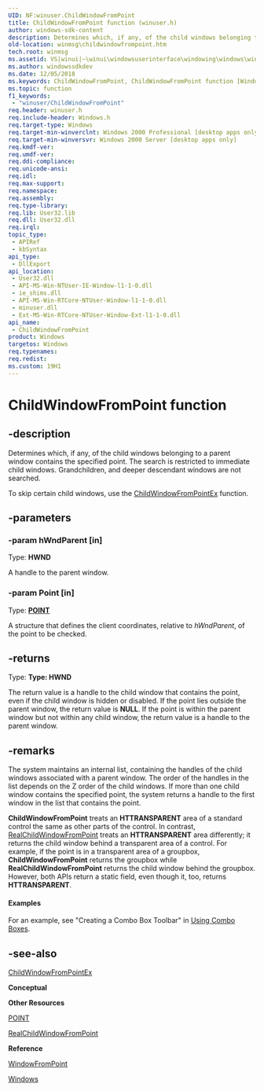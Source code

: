 ```yaml
---
UID: NF:winuser.ChildWindowFromPoint
title: ChildWindowFromPoint function (winuser.h)
author: windows-sdk-content
description: Determines which, if any, of the child windows belonging to a parent window contains the specified point. The search is restricted to immediate child windows. Grandchildren, and deeper descendant windows are not searched.
old-location: winmsg\childwindowfrompoint.htm
tech.root: winmsg
ms.assetid: VS|winui|~\winui\windowsuserinterface\windowing\windows\windowreference\windowfunctions\childwindowfrompoint.htm
ms.author: windowssdkdev
ms.date: 12/05/2018
ms.keywords: ChildWindowFromPoint, ChildWindowFromPoint function [Windows and Messages], _win32_ChildWindowFromPoint, _win32_childwindowfrompoint_cpp, winmsg.childwindowfrompoint, winui._win32_childwindowfrompoint, winuser/ChildWindowFromPoint
ms.topic: function
f1_keywords: 
 - "winuser/ChildWindowFromPoint"
req.header: winuser.h
req.include-header: Windows.h
req.target-type: Windows
req.target-min-winverclnt: Windows 2000 Professional [desktop apps only]
req.target-min-winversvr: Windows 2000 Server [desktop apps only]
req.kmdf-ver: 
req.umdf-ver: 
req.ddi-compliance: 
req.unicode-ansi: 
req.idl: 
req.max-support: 
req.namespace: 
req.assembly: 
req.type-library: 
req.lib: User32.lib
req.dll: User32.dll
req.irql: 
topic_type:
 - APIRef
 - kbSyntax
api_type:
 - DllExport
api_location:
 - User32.dll
 - API-MS-Win-NTUser-IE-Window-l1-1-0.dll
 - ie_shims.dll
 - API-MS-Win-RTCore-NTUser-Window-l1-1-0.dll
 - minuser.dll
 - Ext-MS-Win-RTCore-NTUser-Window-Ext-l1-1-0.dll
api_name:
 - ChildWindowFromPoint
product: Windows
targetos: Windows
req.typenames: 
req.redist: 
ms.custom: 19H1
---
```


# ChildWindowFromPoint function


## -description


Determines which, if any, 
			of the child windows belonging to a parent window contains the specified point. 
			The search is restricted to immediate child windows. Grandchildren, and deeper 
			descendant windows are not searched.

To skip certain child windows, use the <a href="https://docs.microsoft.com/windows/desktop/api/winuser/nf-winuser-childwindowfrompointex">ChildWindowFromPointEx</a> function.


## -parameters




### -param hWndParent [in]

Type: <b>HWND</b>

A handle to the parent window. 


### -param Point [in]

Type: <b><a href="https://docs.microsoft.com/previous-versions/dd162805(v=vs.85)">POINT</a></b>

A structure that defines the client 
				coordinates, relative to <i>hWndParent</i>, 
				of the point to be checked.


## -returns



Type: <strong>Type: <b>HWND</b>
</strong>

The return value is a handle to the child window that contains the point, 
				even if the child window is hidden or disabled. If the point lies outside the 
				parent window, the return value is <b>NULL</b>. If the point is within 
				the parent window but not within any child window, the return value is a handle 
				to the parent window. 




## -remarks



The system maintains an internal list, containing the handles of the child windows 
			associated with a parent window. The order of the handles in the list depends on the Z 
			order of the child windows. If more than one child window contains the specified point, 
			the system returns a handle to the first window in the list that contains the point. 

<b>ChildWindowFromPoint</b> treats an <b>HTTRANSPARENT</b> area of a standard 
			control the same as other parts of the control. In contrast, 
			<a href="https://docs.microsoft.com/windows/desktop/api/winuser/nf-winuser-realchildwindowfrompoint">RealChildWindowFromPoint</a> treats an <b>HTTRANSPARENT</b> area differently; 
			it returns the child window behind a transparent area of a control. For example, if the 
			point is in a transparent area of a groupbox, <b>ChildWindowFromPoint</b> 
			returns the groupbox while <b>RealChildWindowFromPoint</b> returns the 
			child window behind the groupbox. However, both APIs return 
			a static field, even though it, too, returns <b>HTTRANSPARENT</b>.


#### Examples

For an example, see "Creating a Combo Box Toolbar" in <a href="https://docs.microsoft.com/windows/desktop/Controls/using-combo-boxes">Using Combo Boxes</a>.

<div class="code"></div>



## -see-also




<a href="https://docs.microsoft.com/windows/desktop/api/winuser/nf-winuser-childwindowfrompointex">ChildWindowFromPointEx</a>



<b>Conceptual</b>



<b>Other Resources</b>



<a href="https://docs.microsoft.com/previous-versions/dd162805(v=vs.85)">POINT</a>



<a href="https://docs.microsoft.com/windows/desktop/api/winuser/nf-winuser-realchildwindowfrompoint">RealChildWindowFromPoint</a>



<b>Reference</b>



<a href="https://docs.microsoft.com/windows/desktop/api/winuser/nf-winuser-windowfrompoint">WindowFromPoint</a>



<a href="https://docs.microsoft.com/windows/desktop/winmsg/windows">Windows</a>
 

 

